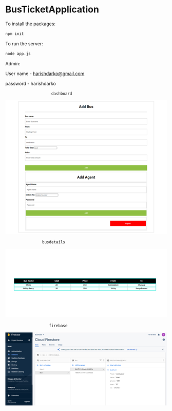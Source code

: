 # BusTicketApplication

To install the packages:

```cmd
npm init
```

To run the server:

```cmd
node app.js
```

Admin:

User name - harishdarko@gmail.com

password - harishdarko

                        dashboard

![dashboard](images/addbus.PNG)

                    busdetails

![busdetails](images/busdetails.PNG)

                       firebase

![firebase](images/firebase1.PNG)
